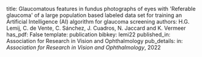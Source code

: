 title: Glaucomatous features in fundus photographs of eyes with 'Referable glaucoma' of a large population based labeled data set for training an Artificial Intelligence (AI) algorithm for glaucoma screening
authors: H.G. Lemij, C. de Vente, C. Sánchez, J. Cuadros, N. Jaccard and K. Vermeer
has_pdf: False
template: publication
bibkey: lemi22
published_in: Association for Research in Vision and Ophthalmology
pub_details: in: <i>Association for Research in Vision and Ophthalmology</i>, 2022
